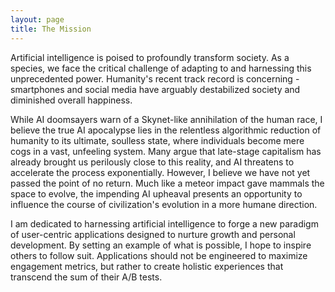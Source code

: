 ```yaml
---
layout: page
title: The Mission
---
```


Artificial intelligence is poised to profoundly transform society. As a species, we face the critical challenge of adapting to and harnessing this unprecedented power. Humanity's recent track record is concerning - smartphones and social media have arguably destabilized society and diminished overall happiness.

While AI doomsayers warn of a Skynet-like annihilation of the human race, I believe the true AI apocalypse lies in the relentless algorithmic reduction of humanity to its ultimate, soulless state, where individuals become mere cogs in a vast, unfeeling system. Many argue that late-stage capitalism has already brought us perilously close to this reality, and AI threatens to accelerate the process exponentially. However, I believe we have not yet passed the point of no return. Much like a meteor impact gave mammals the space to evolve, the impending AI upheaval presents an opportunity to influence the course of civilization's evolution in a more humane direction.

I am dedicated to harnessing artificial intelligence to forge a new paradigm of user-centric applications designed to nurture growth and personal development. By setting an example of what is possible, I hope to inspire others to follow suit. Applications should not be engineered to maximize engagement metrics, but rather to create holistic experiences that transcend the sum of their A/B tests.
